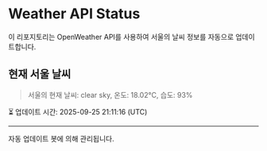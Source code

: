 
# Weather API Status

이 리포지토리는 OpenWeather API를 사용하여 서울의 날씨 정보를 자동으로 업데이트합니다.

## 현재 서울 날씨
> 서울의 현재 날씨: clear sky, 온도: 18.02°C, 습도: 93%

⏳ 업데이트 시간: 2025-09-25 21:11:16 (UTC)

---
자동 업데이트 봇에 의해 관리됩니다.
